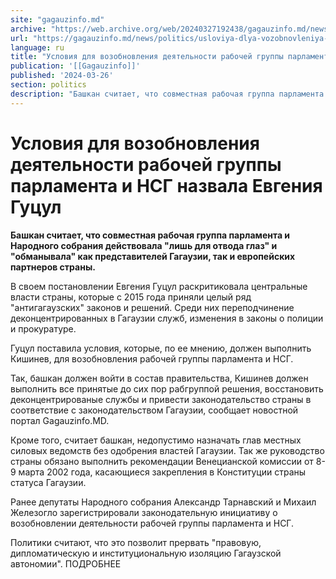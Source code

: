 ```yaml
---
site: "gagauzinfo.md"
archive: "https://web.archive.org/web/20240327192438/gagauzinfo.md/news/politics/usloviya-dlya-vozobnovleniya-deyatelnosti-rabochei-gruppi-parlamenta-i-nsg-nazvala-evgeniya-gutsul"
url: "https://gagauzinfo.md/news/politics/usloviya-dlya-vozobnovleniya-deyatelnosti-rabochei-gruppi-parlamenta-i-nsg-nazvala-evgeniya-gutsul"
language: ru
title: "Условия для возобновления деятельности рабочей группы парламента и НСГ назвала Евгения Гуцул"
publication: '[[Gagauzinfo]]'
published: '2024-03-26'
section: politics
description: "Башкан считает, что совместная рабочая группа парламента и Народного собрания действовала \"лишь для отвода глаз\" и \"обманывала\" как представителей Гагаузии, так и европейских партнеров страны."
---
```


# Условия для возобновления деятельности рабочей группы парламента и НСГ назвала Евгения Гуцул

**Башкан считает, что совместная рабочая группа парламента и Народного собрания действовала "лишь для отвода глаз" и "обманывала" как представителей Гагаузии, так и европейских партнеров страны.**

В своем постановлении Евгения Гуцул раскритиковала центральные власти страны, которые с 2015 года приняли целый ряд "антигагаузских" законов и решений. Среди них переподчинение деконцентрированных в Гагаузии служб, изменения в законы о полиции и прокуратуре.

Гуцул поставила условия, которые, по ее мнению, должен выполнить Кишинев, для возобновления рабочей группы парламента и НСГ.

Так, башкан должен войти в состав правительства, Кишинев должен выполнить все принятые до сих пор рабгруппой решения, восстановить деконцентрированые службы и привести законодательство страны в соответствие с законодательством Гагаузии, сообщает новостной портал Gagauzinfo.MD.

Кроме того, считает башкан, недопустимо назначать глав местных силовых ведомств без одобрения властей Гагаузии. Так же руководство страны обязано выполнить рекомендации Венецианской комиссии от 8-9 марта 2002 года, касающиеся закрепления в Конституции страны статуса Гагаузии.

Ранее депутаты Народного собрания Александр Тарнавский и Михаил Железогло зарегистрировали законодательную инициативу о возобновлении деятельности рабочей группы парламента и НСГ.

Политики считают, что это позволит прервать "правовую, дипломатическую и институциональную изоляцию Гагаузской автономии". ПОДРОБНЕЕ